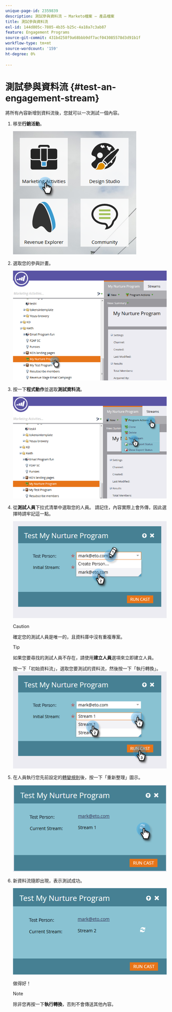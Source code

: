 ```yaml
---
unique-page-id: 2359839
description: 測試參與資料流 — Marketo檔案 — 產品檔案
title: 測試參與資料流
exl-id: 144d805c-7805-4b35-b25c-4a18a7c3ab87
feature: Engagement Programs
source-git-commit: 431bd258f9a68bbb9df7acf043085578d3d91b1f
workflow-type: tm+mt
source-wordcount: '159'
ht-degree: 0%

---
```


# 測試參與資料流 {#test-an-engagement-stream}

將所有內容新增到資料流後，您就可以一次測試一個內容。

1. 移至&#x200B;**行銷活動**。

   ![](assets/one.png)

1. 選取您的參與計畫。

   ![](assets/two.png)

1. 按一下&#x200B;**程式動作**&#x200B;並選取&#x200B;**測試資料流**。

   ![](assets/three.png)

1. 從&#x200B;**測試人員**&#x200B;下拉式清單中選取您的人員。 請記住，內容實際上會外傳，因此選擇時請牢記這一點。

   ![](assets/four-rubix.png)

   >[!CAUTION]
   >
   >確定您的測試人員是唯一的，且資料庫中沒有重複專案。

   >[!TIP]
   >
   >如果您要尋找的測試人員不存在，請使用&#x200B;**建立人員**&#x200B;選項來立即建立人員。

   按一下「初始資料流」，選取您要測試的資料流，然後按一下「執行轉換」。
   ![](assets/five-rubiks.png)

1. 在人員執行您先前設定的[轉變規則](/help/marketo/product-docs/email-marketing/drip-nurturing/engagement-program-streams/transition-people-between-engagement-streams.md)後，按一下「重新整理」圖示。

   ![](assets/six-rubiks.png)

1. 新資料流隨即出現，表示測試成功。

   ![](assets/seven-rubiks.png)

   做得好！

   >[!NOTE]
   >
   >除非您再按一下&#x200B;**執行轉換**，否則不會傳送其他內容。

